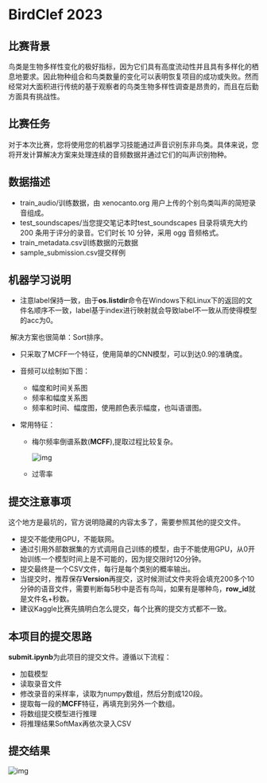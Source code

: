# BirdClef 2023

## **比赛背景**

鸟类是生物多样性变化的极好指标，因为它们具有高度流动性并且具有多样化的栖息地要求。因此物种组合和鸟类数量的变化可以表明恢复项目的成功或失败。然而经常对大面积进行传统的基于观察者的鸟类生物多样性调查是昂贵的，而且在后勤方面具有挑战性。

## **比赛任务**

对于本次比赛，您将使用您的机器学习技能通过声音识别东非鸟类。具体来说，您将开发计算解决方案来处理连续的音频数据并通过它们的叫声识别物种。

## **数据描述**

- train_audio/训练数据，由 xenocanto.org 用户上传的个别鸟类叫声的简短录音组成。
- test_soundscapes/当您提交笔记本时test_soundscapes 目录将填充大约 200 条用于评分的录音。它们时长 10 分钟，采用 ogg 音频格式。
- train_metadata.csv训练数据的元数据
- sample_submission.csv提交样例

## 机器学习说明

- 注意label保持一致，由于**os.listdir**命令在Windows下和Linux下的返回的文件名顺序不一致，label基于index进行映射就会导致label不一致从而使得模型的acc为0。

​		解决方案也很简单：Sort排序。

- 只采取了MCFF一个特征，使用简单的CNN模型，可以到达0.9的准确度。

- 音频可以绘制如下图：

  - 幅度和时间关系图
  - 频率和幅度关系图
  - 频率和时间、幅度图，使用颜色表示幅度，也叫语谱图。

- 常用特征：

  - 梅尔频率倒谱系数(**MCFF**),提取过程比较复杂。

    ![img](https://ylifs-1259594924.cos.ap-guangzhou.myqcloud.com/imgs/202303181511973.webp)

  - 过零率

## 提交注意事项

这个地方是最坑的，官方说明隐藏的内容太多了，需要参照其他的提交文件。

- 提交不能使用GPU，不能联网。
- 通过引用外部数据集的方式调用自己训练的模型，由于不能使用GPU，从0开始训练一个模型时间上是不可能的，因为提交限时120分钟。
- 提交最终是一个CSV文件，每行是每个类别的概率输出。
- 当提交时，推荐保存**Version**再提交，这时候测试文件夹将会填充200多个10分钟的语音文件，需要判断每5秒中是否有鸟叫，如果有是哪种鸟，**row_id**就是文件名+秒数。
- 建议Kaggle比赛先搞明白怎么提交，每个比赛的提交方式都不一致。

## 本项目的提交思路

**submit.ipynb**为此项目的提交文件。遵循以下流程：

- 加载模型
- 读取录音文件
- 修改录音的采样率，读取为numpy数组，然后分割成120段。
- 提取每一段的**MCFF**特征，再填充到另外一个数组。
- 将数组提交模型进行推理
- 将推理结果SoftMax再依次录入CSV

## 提交结果

![img](https://ylifs-1259594924.cos.ap-guangzhou.myqcloud.com/imgs/202303181512427.png)